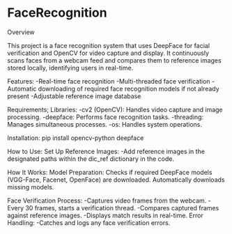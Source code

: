 # FaceRecognition
Overview

This project is a face recognition system that uses DeepFace for facial verification and OpenCV for video capture and display. It continuously scans faces from a webcam feed and compares them to reference images stored locally, identifying users in real-time.

Features:
-Real-time face recognition
-Multi-threaded face verification
-Automatic downloading of required face recognition models if not already present
-Adjustable reference image database

Requirements;
  Libraries:
    -cv2 (OpenCV): Handles video capture and image processing.
    -deepface: Performs face recognition tasks.
    -threading: Manages simultaneous processes.
    -os: Handles system operations.

Installation:
pip install opencv-python deepface

How to Use:
  Set Up Reference Images:
    -Add reference images in the designated paths within the dic_ref dictionary in the code.

How It Works:
  Model Preparation:
    Checks if required DeepFace models (VGG-Face, Facenet, OpenFace) are downloaded.
    Automatically downloads missing models.

  Face Verification Process:
    -Captures video frames from the webcam.
    -Every 30 frames, starts a verification thread.
    -Compares captured frames against reference images.
    -Displays match results in real-time.
  Error Handling:
    -Catches and logs any face verification errors.
